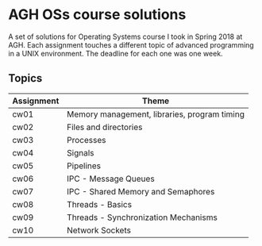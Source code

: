 # AGH OSs course solutions
A set of solutions for Operating Systems course I took in Spring 2018 at AGH.
Each assignment touches a different topic of advanced programming in a UNIX environment. The deadline for each one was one week.

## Topics
| Assignment | Theme                                        |
| ---------- |--------------------------------------------- |
| cw01       | Memory management, libraries, program timing |
| cw02       | Files and directories                        |
| cw03       | Processes                                    |
| cw04       | Signals                                      |
| cw05       | Pipelines                                    |
| cw06       | IPC - Message Queues                         |
| cw07       | IPC - Shared Memory and Semaphores           |
| cw08       | Threads - Basics                             |
| cw09       | Threads - Synchronization Mechanisms         |
| cw10       | Network Sockets                              |
